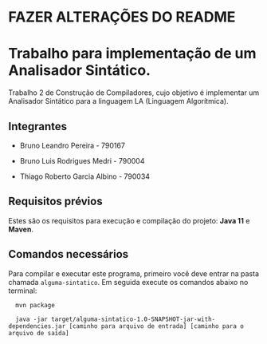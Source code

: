 # FAZER ALTERAÇÕES DO README











# Trabalho para implementação de um Analisador Sintático.

Trabalho 2 de Construção de Compiladores, cujo objetivo é implementar um Analisador Sintático para a linguagem LA (Linguagem Algorítmica).

<div>

 ## Integrantes
  
- Bruno Leandro Pereira - 790167

- Bruno Luis Rodrigues Medri - 790004

- Thiago Roberto Garcia Albino - 790034

</div>

## Requisitos prévios
Estes são os requisitos para execução e compilação do projeto: **Java 11** e **Maven**.

## Comandos necessários

Para compilar e executar este programa, primeiro você deve entrar na pasta chamada `alguma-sintatico`. Em seguida execute os comandos abaixo no terminal:

```
  mvn package
```
```
  java -jar target/alguma-sintatico-1.0-SNAPSHOT-jar-with-dependencies.jar [caminho para arquivo de entrada] [caminho para o arquivo de saída]
```

